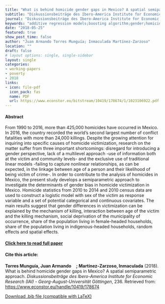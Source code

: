 ```yaml
---
title: "What is behind homicide gender gaps in Mexico? A spatial semiparametric approach"
subtitle: "Diskussionsbeiträge des Ibero-America Institute for Economic Research (IAI) - Georg-August-Universität Göttingen" 
journal: "Diskussionsbeiträge des Ibero-America Institute for Economic Research (IAI) - Georg-August-Universität Göttingen" 
keywords: "additive regression models;boosting algorithm;gender;homicide;Mexico" 
date: "2018-05-25"
featured: true
show_post_time: false
author: "Juan Armando Torres Munguía; Inmaculada Martínez-Zarzoso"
location: ""
draft: false
# layout options: single, single-sidebar
layout: single
categories:
- working-papers
- poverty
- 2018
links:
- icon: file-pdf
  icon_pack: fas
  name: PDF
  url: https://www.econstor.eu/bitstream/10419/178674/1/1023106922.pdf
---
```


 


<h4> Abstract </h4>
<p> From 1990 to 2016, more than 425,000 homicides have occurred in Mexico. In 2016, the country recorded the world’s second largest number of conflict fatalities with more than 24,000 killings. Despite the growing attention for inquiring into specific causes of homicide victimization, research on the matter suffer from three important shortcomings: disregard for introducing a gender perspective, lack of a multilevel approach -use of information both at the victim and community levels- and the exclusive use of traditional linear models -failing to capture nonlinear relationships, as can be expected, in the linkage between age of a person and their likelihood of being victim of crime-. In order to contribute to the analysis of homicides in Mexico, the present study develops a semiparametric approach to investigate the determinants of gender bias in homicide victimization in Mexico. Homicide statistics from 2010 to 2014 and 2010 census data are used to construct a logistic model with sex of the victim as response variable and a set of potential categorical and continuous covariates. The main results suggest that gender differences in victimization can be explained by the mechanism of killing, interaction between age of the victim and the killing mechanism, social deprivation of the municipality of occurrence, share of the population living in female-headed households, share of the population living in indigenous-headed households, random effects and spatial effects. </p>

<h4> <a href="https://www.econstor.eu/handle/10419/178674" target="_blank"> Click here to read full paper </a></h4>

<h4>Cite this article: </h4>
<p><b>Torres Munguía, Juan Armando<a href="https://orcid.org/0000-0003-3432-6941" target="_blank"><img src="https://fontawesome.com/icons/orcid?f=brands&s=solid" height="16" width="16" ></a>; Martínez-Zarzoso, Inmaculada</b> (2018). What is behind homicide gender gaps in Mexico? A spatial semiparametric approach. <i>Diskussionsbeiträge des Ibero-America Institute for Economic Research (IAI) - Georg-August-Universität Göttingen</i>, 236. Retrieved from: <a href="https://www.econstor.eu/handle/10419/178674" target="_blank">https://www.econstor.eu/handle/10419/178674</a></p>

<a href="cite.bib" download="cite.bib" class="button"> Download .bib file (compatible with LaTeX) </a>
